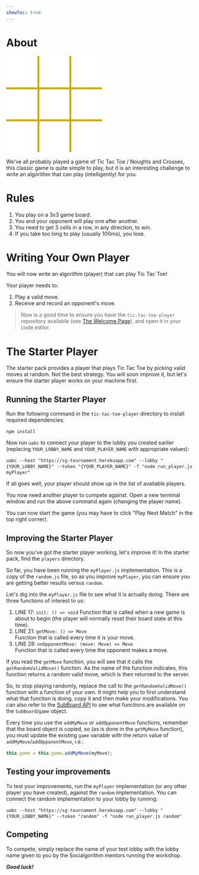 ```yaml
---
showToc: true
---
```


# About

![Tic Tac Toe Animation](./tic-tac-toe.gif)

We've all probably played a game of Tic Tac Toe / Noughts and Crosses, this classic game is quite simple to play, but it is an interesting challenge to write an algorithm that can play (intelligently) for you.

# Rules

1. You play on a 3x3 game board.
1. You and your opponent will play one after another.
1. You need to get 3 cells in a row, in any direction, to win.
1. If you take too long to play (usually 100ms), you lose.

# Writing Your Own Player

You will now write an algorithm (player) that can play Tic Tac Toe!

Your player needs to:

1. Play a valid move.
1. Receive and record an opponent's move.

> Now is a good time to ensure you have the `tic-tac-toe-player` repository available (see [The Welcome Page](./index.md)), and open it in your code editor.

# The Starter Player

The starter pack provides a player that plays Tic Tac Toe by picking valid moves at random. Not the best strategy. You will soon improve it, but let's ensure the starter player works on your machine first.

## Running the Starter Player

Run the following command in the `tic-tac-toe-player` directory to install required dependencies:

```
npm install
```

Now run `uabc` to connect your player to the lobby you created earlier (replacing `YOUR_LOBBY_NAME` and `YOUR_PLAYER_NAME` with appropriate values):

```
uabc --host "https://sg-tournament.herokuapp.com" --lobby "{YOUR_LOBBY_NAME}" --token "{YOUR_PLAYER_NAME}" -f "node run_player.js myPlayer"
```

If all goes well, your player should show up in the list of available players. 

You now need another player to compete against. Open a new terminal window and run the above command again (changing the player name). 

You can now start the game (you may have to click "Play Next Match" in the top right corner).

## Improving the Starter Player

So now you've got the starter player working, let's improve it! In the starter pack, find the `players` directory. 

So far, you have been running the `myPlayer.js` implementation. This is a copy of the `random.js` file, so as you improve `myPlayer`, you can ensure you are getting better results versus `random`.

Let's dig into the `myPlayer.js` file to see what it is actually doing. There are three functions of interest to us:

1. LINE 17: `init: () => void`
Function that is called when a new game is about to begin (the player will normally reset their board state at this time).
1. LINE 21: `getMove: () => Move`  
Function that is called every time it is your move.
1. LINE 28: `onOpponentMove: (move: Move) => Move`  
Function that is called every time the opponent makes a move.

If you read the `getMove` function, you will see that it calls the `getRandomValidMove()` function. As the name of the function indicates, this function returns a random valid move, which is then returned to the server.

So, to stop playing randomly, replace the call to the `getRandomValidMove()` function with a function of your own. It might help you to first understand what that function is doing, copy it and then make your modifications. You can also refer to the [SubBoard API](https://socialgorithm.org/ultimate-ttt-js/classes/_subboard_.subboard.html) to see what functions are available on the `SubBoard`/`game` object.

Every time you use the `addMyMove` or `addOpponentMove` functions, remember that the board object is copied, so (as is done in the `getMyMove` function), you must update the existing `game` variable with the return value of `addMyMove`/`addOpponentMove`, i.e.:

```js
this.game = this.game.addMyMove(myMove);
```

## Testing your improvements

To test your improvements, run the `myPlayer` implementation (or any other player you have created), against the `random` implementation. You can connect the random implementation to your lobby by running:

```
uabc --host "https://sg-tournament.herokuapp.com" --lobby "{YOUR_LOBBY_NAME}" --token "random" -f "node run_player.js random"
```

## Competing

To compete, simply replace the name of your test lobby with the lobby name given to you by the Socialgorithm mentors running the workshop.

***Good luck!***